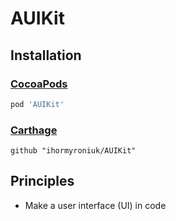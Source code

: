 # AUIKit

## Installation

### [CocoaPods](https://cocoapods.org)

```ruby
pod 'AUIKit'
```

### [Carthage](https://github.com/Carthage/Carthage)

```
github "ihormyroniuk/AUIKit"
```

## Principles

- Make a user interface (UI) in code
